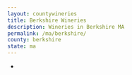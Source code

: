 ```yaml
---
layout: countywineries
title: Berkshire Wineries
description: Wineries in Berkshire MA
permalink: /ma/berkshire/
county: berkshire
state: ma
---
```

-
